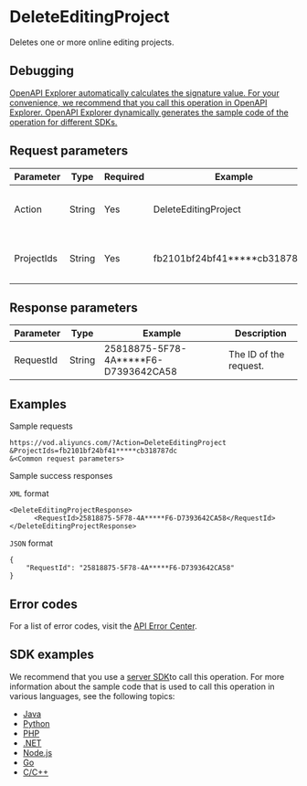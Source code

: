 # DeleteEditingProject

Deletes one or more online editing projects.

## Debugging

[OpenAPI Explorer automatically calculates the signature value. For your convenience, we recommend that you call this operation in OpenAPI Explorer. OpenAPI Explorer dynamically generates the sample code of the operation for different SDKs.](https://api.aliyun.com/#product=vod&api=DeleteEditingProject&type=RPC&version=2017-03-21)

## Request parameters

|Parameter|Type|Required|Example|Description|
|---------|----|--------|-------|-----------|
|Action|String|Yes|DeleteEditingProject|The operation that you want to perform. Set the value to **DeleteEditingProject**. |
|ProjectIds|String|Yes|fb2101bf24bf41\*\*\*\*\*cb318787dc|The ID of the online editing project. Separate multiple IDs with commas \(,\). |

## Response parameters

|Parameter|Type|Example|Description|
|---------|----|-------|-----------|
|RequestId|String|25818875-5F78-4A\*\*\*\*\*F6-D7393642CA58|The ID of the request. |

## Examples

Sample requests

```
https://vod.aliyuncs.com/?Action=DeleteEditingProject
&ProjectIds=fb2101bf24bf41*****cb318787dc
&<Common request parameters>
```

Sample success responses

`XML` format

```
<DeleteEditingProjectResponse>
      <RequestId>25818875-5F78-4A*****F6-D7393642CA58</RequestId>
</DeleteEditingProjectResponse>
```

`JSON` format

```
{
    "RequestId": "25818875-5F78-4A*****F6-D7393642CA58"
}
```

## Error codes

For a list of error codes, visit the [API Error Center](https://error-center.alibabacloud.com/status/product/vod).

## SDK examples

We recommend that you use a [server SDK](~~101789~~)to call this operation. For more information about the sample code that is used to call this operation in various languages, see the following topics:

-   [Java](~~61063~~)
-   [Python](~~61054~~)
-   [PHP](~~61069~~)
-   [.NET](~~84750~~)
-   [Node.js](~~101396~~)
-   [Go](~~101411~~)
-   [C/C++](~~101261~~)


